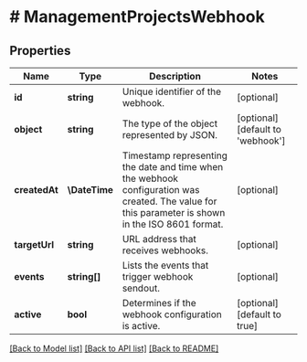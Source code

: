 # # ManagementProjectsWebhook

## Properties

Name | Type | Description | Notes
------------ | ------------- | ------------- | -------------
**id** | **string** | Unique identifier of the webhook. | [optional]
**object** | **string** | The type of the object represented by JSON. | [optional] [default to 'webhook']
**createdAt** | **\DateTime** | Timestamp representing the date and time when the webhook configuration was created. The value for this parameter is shown in the ISO 8601 format. | [optional]
**targetUrl** | **string** | URL address that receives webhooks. | [optional]
**events** | **string[]** | Lists the events that trigger webhook sendout. | [optional]
**active** | **bool** | Determines if the webhook configuration is active. | [optional] [default to true]

[[Back to Model list]](../../README.md#models) [[Back to API list]](../../README.md#endpoints) [[Back to README]](../../README.md)
